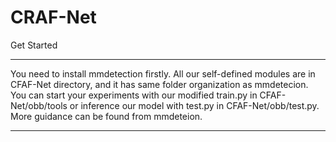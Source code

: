 # CRAF-Net

Get Started
___
You need to install mmdetection firstly. All our self-defined modules are in CFAF-Net directory, and it has same folder organization as mmdetecion. You can start your experiments with our modified train.py in CFAF-Net/obb/tools or inference our model with test.py in CFAF-Net/obb/test.py. More guidance can be found from mmdeteion.
___
